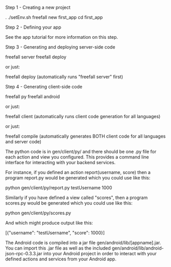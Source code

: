 Step 1 - Creating a new project

. ./setEnv.sh
freefall new first_app
cd first_app

Step 2 - Defining your app

See the app tutorial for more information on this step.

Step 3 - Generating and deploying server-side code

freefall server
freefall deploy

or just:

freefall deploy (automatically runs "freefall server" first)

Step 4 - Generating client-side code

freefall py
freefall android

or just:

freefall client (automatically runs client code generation for all languages)

or just:

freefall compile (automatically generates BOTH client code for all languages and server code)

The python code is in gen/client/py/ and there should be one .py file for each action and view you configured. This provides a command line interface for interacting with your backend services.

For instance, if you defined an action report(username, score) then a program report.py would be generated which you could use like this:

python gen/client/py/report.py testUsername 1000

Similarly if you have defined a view called "scores", then a program scores.py would be generated which you could use like this:

python gen/client/py/scores.py

And which might produce output like this:

[{"username": "testUsername", "score": 1000}]

The Android code is compiled into a jar file gen/android/lib/[appname].jar. You can import this .jar file as well as the included gen/android/lib/android-json-rpc-0.3.3.jar into your Android project in order to interact with your defined actions and services from your Android app.
